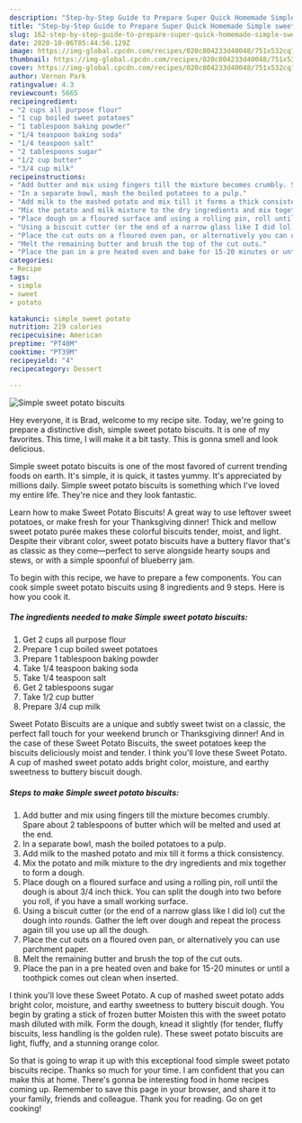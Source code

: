 ```yaml
---
description: "Step-by-Step Guide to Prepare Super Quick Homemade Simple sweet potato biscuits"
title: "Step-by-Step Guide to Prepare Super Quick Homemade Simple sweet potato biscuits"
slug: 162-step-by-step-guide-to-prepare-super-quick-homemade-simple-sweet-potato-biscuits
date: 2020-10-06T05:44:56.129Z
image: https://img-global.cpcdn.com/recipes/020c804233d40048/751x532cq70/simple-sweet-potato-biscuits-recipe-main-photo.jpg
thumbnail: https://img-global.cpcdn.com/recipes/020c804233d40048/751x532cq70/simple-sweet-potato-biscuits-recipe-main-photo.jpg
cover: https://img-global.cpcdn.com/recipes/020c804233d40048/751x532cq70/simple-sweet-potato-biscuits-recipe-main-photo.jpg
author: Vernon Park
ratingvalue: 4.3
reviewcount: 5665
recipeingredient:
- "2 cups all purpose flour"
- "1 cup boiled sweet potatoes"
- "1 tablespoon baking powder"
- "1/4 teaspoon baking soda"
- "1/4 teaspoon salt"
- "2 tablespoons sugar"
- "1/2 cup butter"
- "3/4 cup milk"
recipeinstructions:
- "Add butter and mix using fingers till the mixture becomes crumbly. Spare about 2 tablespoons of butter which will be melted and used at the end."
- "In a separate bowl, mash the boiled potatoes to a pulp."
- "Add milk to the mashed potato and mix till it forms a thick consistency."
- "Mix the potato and milk mixture to the dry ingredients and mix together to form a dough."
- "Place dough on a floured surface and using a rolling pin, roll until the dough is about 3/4 inch thick. You can split the dough into two before you roll, if you have a small working surface."
- "Using a biscuit cutter (or the end of a narrow glass like I did lol) cut the dough into rounds. Gather the left over dough and repeat the process again till you use up all the dough."
- "Place the cut outs on a floured oven pan, or alternatively you can use parchment paper."
- "Melt the remaining butter and brush the top of the cut outs."
- "Place the pan in a pre heated oven and bake for 15-20 minutes or until a toothpick comes out clean when inserted."
categories:
- Recipe
tags:
- simple
- sweet
- potato

katakunci: simple sweet potato 
nutrition: 219 calories
recipecuisine: American
preptime: "PT40M"
cooktime: "PT39M"
recipeyield: "4"
recipecategory: Dessert

---
```



![Simple sweet potato biscuits](https://img-global.cpcdn.com/recipes/020c804233d40048/751x532cq70/simple-sweet-potato-biscuits-recipe-main-photo.jpg)

Hey everyone, it is Brad, welcome to my recipe site. Today, we're going to prepare a distinctive dish, simple sweet potato biscuits. It is one of my favorites. This time, I will make it a bit tasty. This is gonna smell and look delicious.

Simple sweet potato biscuits is one of the most favored of current trending foods on earth. It's simple, it is quick, it tastes yummy. It's appreciated by millions daily. Simple sweet potato biscuits is something which I've loved my entire life. They're nice and they look fantastic.

Learn how to make Sweet Potato Biscuits! A great way to use leftover sweet potatoes, or make fresh for your Thanksgiving dinner! Thick and mellow sweet potato purée makes these colorful biscuits tender, moist, and light. Despite their vibrant color, sweet potato biscuits have a buttery flavor that&#39;s as classic as they come—perfect to serve alongside hearty soups and stews, or with a simple spoonful of blueberry jam.


To begin with this recipe, we have to prepare a few components. You can cook simple sweet potato biscuits using 8 ingredients and 9 steps. Here is how you cook it.

<!--inarticleads1-->

##### The ingredients needed to make Simple sweet potato biscuits:

1. Get 2 cups all purpose flour
1. Prepare 1 cup boiled sweet potatoes
1. Prepare 1 tablespoon baking powder
1. Take 1/4 teaspoon baking soda
1. Take 1/4 teaspoon salt
1. Get 2 tablespoons sugar
1. Take 1/2 cup butter
1. Prepare 3/4 cup milk


Sweet Potato Biscuits are a unique and subtly sweet twist on a classic, the perfect fall touch for your weekend brunch or Thanksgiving dinner! And in the case of these Sweet Potato Biscuits, the sweet potatoes keep the biscuits deliciously moist and tender. I think you&#39;ll love these Sweet Potato. A cup of mashed sweet potato adds bright color, moisture, and earthy sweetness to buttery biscuit dough. 

<!--inarticleads2-->

##### Steps to make Simple sweet potato biscuits:

1. Add butter and mix using fingers till the mixture becomes crumbly. Spare about 2 tablespoons of butter which will be melted and used at the end.
1. In a separate bowl, mash the boiled potatoes to a pulp.
1. Add milk to the mashed potato and mix till it forms a thick consistency.
1. Mix the potato and milk mixture to the dry ingredients and mix together to form a dough.
1. Place dough on a floured surface and using a rolling pin, roll until the dough is about 3/4 inch thick. You can split the dough into two before you roll, if you have a small working surface.
1. Using a biscuit cutter (or the end of a narrow glass like I did lol) cut the dough into rounds. Gather the left over dough and repeat the process again till you use up all the dough.
1. Place the cut outs on a floured oven pan, or alternatively you can use parchment paper.
1. Melt the remaining butter and brush the top of the cut outs.
1. Place the pan in a pre heated oven and bake for 15-20 minutes or until a toothpick comes out clean when inserted.


I think you&#39;ll love these Sweet Potato. A cup of mashed sweet potato adds bright color, moisture, and earthy sweetness to buttery biscuit dough. You begin by grating a stick of frozen butter Moisten this with the sweet potato mash diluted with milk. Form the dough, knead it slightly (for tender, fluffy biscuits, less handling is the golden rule). These sweet potato biscuits are light, fluffy, and a stunning orange color. 

So that is going to wrap it up with this exceptional food simple sweet potato biscuits recipe. Thanks so much for your time. I am confident that you can make this at home. There's gonna be interesting food in home recipes coming up. Remember to save this page in your browser, and share it to your family, friends and colleague. Thank you for reading. Go on get cooking!
